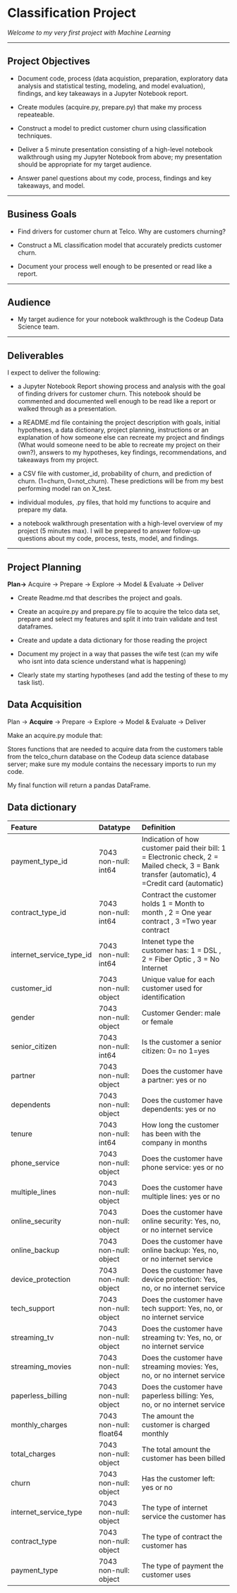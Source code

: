 # Classification Project

*Welcome to my very first project with Machine Learning*
***

## Project Objectives

- Document code, process (data acquistion, preparation, exploratory data analysis and statistical testing, modeling, and model evaluation), findings, and key takeaways in a Jupyter Notebook report.


- Create modules (acquire.py, prepare.py) that make my process repeateable.


- Construct a model to predict customer churn using classification techniques.


- Deliver a 5 minute presentation consisting of a high-level notebook walkthrough using my Jupyter Notebook from above; my presentation should be appropriate for my target audience.


- Answer panel questions about my code, process, findings and key takeaways, and model.
***


## Business Goals

- Find drivers for customer churn at Telco. Why are customers churning?


- Construct a ML classification model that accurately predicts customer churn.


- Document your process well enough to be presented or read like a report.
***

## Audience

- My target audience for your notebook walkthrough is the Codeup Data Science team.
***

## Deliverables

I expect to deliver the following:

- a Jupyter Notebook Report showing process and analysis with the goal of finding drivers for customer churn. This notebook should be commented and documented well enough to be read like a report or walked through as a presentation.


- a README.md file containing the project description with goals, initial hypotheses, a data dictionary, project planning, instructions or an explanation of how someone else can recreate my project and findings (What would someone need to be able to recreate my project on their own?), answers to my hypotheses, key findings, recommendations, and takeaways from my project.
    

- a CSV file with customer_id, probability of churn, and prediction of churn. (1=churn, 0=not_churn). These predictions will be from my best performing model ran on X_test.


- individual modules, .py files, that hold my functions to acquire and prepare my data.


- a notebook walkthrough presentation with a high-level overview of my project (5 minutes max). I will be prepared to answer follow-up questions about my code, process, tests, model, and findings.
***

## Project Planning
**Plan->** Acquire -> Prepare -> Explore -> Model & Evaluate -> Deliver

- Create Readme.md that describes the project and goals.


- Create an acquire.py and prepare.py file to acquire the telco data set, prepare and select my features and split it into  train validate and test dataframes.  


- Create and update a data dictionary for those reading the project


- Document my project in a way that passes the wife test (can my wife who isnt into data science understand what is happening)


- Clearly state my starting hypotheses (and add the testing of these to my task list).


## Data Acquisition

Plan -> **Acquire** -> Prepare -> Explore -> Model & Evaluate -> Deliver

Make an acquire.py module that:

Stores functions that are needed to acquire data from the customers table from the telco_churn database on the Codeup data science database server; make sure my module contains the necessary imports to run my code. 

My final function will return a pandas DataFrame.



## Data dictionary
| Feature                  | Datatype               | Definition   |
|:-------------------------|:-----------------------|:-------------|
| payment_type_id          | 7043 non-null: int64   | Indication of how customer paid their bill: 1 = Electronic check, 2 = Mailed check, 3 = Bank transfer (automatic), 4 =Credit card (automatic)         |
| contract_type_id         | 7043 non-null: int64   |Contract the customer holds 1 = Month to month , 2 = One year contract , 3 =Two year contract     |
| internet_service_type_id | 7043 non-null: int64   |Intenet type the customer has: 1 = DSL , 2 = Fiber Optic , 3 = No Internet               |
| customer_id              | 7043 non-null: object  |Unique value for each customer used for identification |
| gender                   | 7043 non-null: object  |Customer Gender: male or female|
| senior_citizen           | 7043 non-null: int64   |Is the customer a senior citizen: 0= no 1=yes |
| partner                  | 7043 non-null: object  |Does the customer have a partner: yes or no   |
| dependents               | 7043 non-null: object  |Does the customer have dependents: yes or no  |
| tenure                   | 7043 non-null: int64   |How long the customer has been with the company in months              |
| phone_service            | 7043 non-null: object  |Does the customer have phone service:  yes or no|
| multiple_lines           | 7043 non-null: object  |Does the customer have multiple lines:  yes or no|
| online_security          | 7043 non-null: object  |Does the customer have online security: Yes, no, or no internet service |
| online_backup            | 7043 non-null: object  |Does the customer have online backup: Yes, no, or no internet service|
| device_protection        | 7043 non-null: object  |Does the customer have device protection: Yes, no, or no internet service|
| tech_support             | 7043 non-null: object  |Does the customer have tech support: Yes, no, or no internet service|
| streaming_tv             | 7043 non-null: object  |Does the customer have streaming tv: Yes, no, or no internet service|
| streaming_movies         | 7043 non-null: object  |Does the customer have streaming movies: Yes, no, or no internet service|
| paperless_billing        | 7043 non-null: object  |Does the customer have paperless billing: Yes, no, or no internet service|
| monthly_charges          | 7043 non-null: float64 |The amount the customer is charged monthly     |
| total_charges            | 7043 non-null: object  |The total amount the customer has been billed |
| churn                    | 7043 non-null: object  |Has the customer left: yes or no|
| internet_service_type    | 7043 non-null: object  |The type of internet service the customer has|
| contract_type            | 7043 non-null: object  |The type of contract the customer has|
| payment_type             | 7043 non-null: object  |The type of payment the customer uses              |

